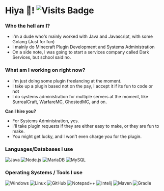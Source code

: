 # Hiya 👋! ![Visits Badge](https://badges.pufler.dev/visits/DarkMG1/DarkMG1)

### Who the hell am I?
 - I'm a dude who's mainly worked with Java and Javascript, with some Golang (Just for fun)
 - I mainly do Minecraft Plugin Development and Systems Administration
 - On a side note, I was going to start a services company called Dark Services, but school said no.


### What am I working on right now?
 - I'm just doing some plugin freelancing at the moment.
 - I take up a plugin based not on the pay, I accept it if its fun to code or not
 - I do systems administration for multiple servers at the moment, like SurrealCraft, WarfareMC, GhostedMC, and on.
 
**Can I hire you?**
 - For Systems Administration, yes.
 - I'll take plugin requests if they are either easy to make, or they are fun to make.
 - You might get lucky, and I won't even charge you for the plugin.
 
 
### Languages/Databases I use
![Java](https://img.shields.io/badge/-Java-0C1324?style=flat-square&logo=java&logoColor=ffffff)
![Node.js](https://img.shields.io/badge/-Node.js-0C1324?style=flat-square&logo=Node.js&logoColor=ffffff)
![MariaDB](https://img.shields.io/badge/-MariaDB-0C1324?style=flat-square&logo=mariadb&logoColor=ffffff)
![MySQL](https://img.shields.io/badge/-MySQL-0C1324?style=flat-square&logo=mysql&logoColor=ffffff)


### Operating Systems / Tools I use
![Windows](https://img.shields.io/badge/-Windows-0C1324?style=flat-square&logo=windows&logoColor=ffffff)
![Linux](https://img.shields.io/badge/-Linux-0C1324?style=flat-square&logo=linux&logoColor=ffffff)
![GitHub](https://img.shields.io/badge/-GitHub-0C1324?style=flat-square&logo=github&logoColor=ffffff)
![Notepad++](https://img.shields.io/badge/-Notepad++-0C1324?style=flat-square&logo=Notepad%2B%2B&&logoColor=ffffff)
![Intelij](https://img.shields.io/badge/-Intelij-0C1324?style=flat-square&logo=jetbrains&logoColor=ffffff)
![Maven](https://img.shields.io/badge/-Maven-0C1324?style=flat-square&logo=apache-maven&logoColor=ffffff)
![Gradle](https://img.shields.io/badge/-Gradle-0C1324?style=flat-square&logo=gradle&logoColor=ffffff)
